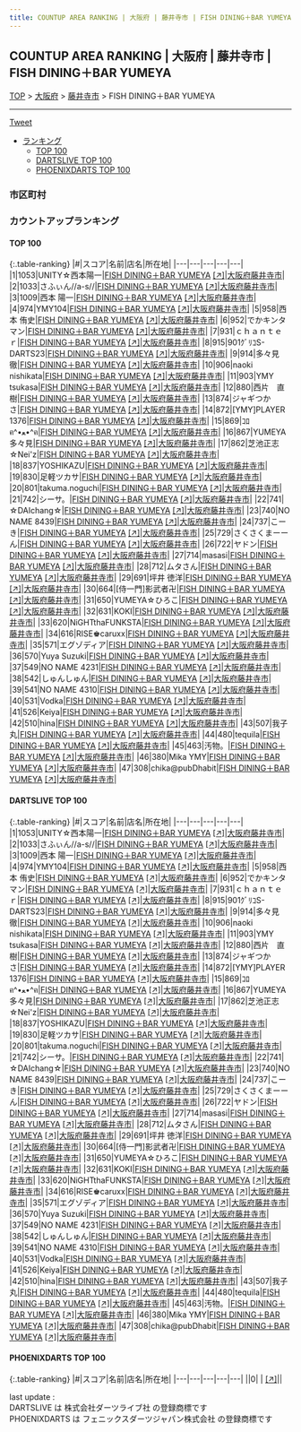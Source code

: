 ```yaml
---
title: COUNTUP AREA RANKING | 大阪府 | 藤井寺市 | FISH DINING＋BAR YUMEYA
---
```

## COUNTUP AREA RANKING | 大阪府 | 藤井寺市 | FISH DINING＋BAR YUMEYA

[TOP](/darts/rank/) > [大阪府](/darts/rank/大阪府/) > [藤井寺市](/darts/rank/大阪府/藤井寺市/) > FISH DINING＋BAR YUMEYA

___

<a href="https://twitter.com/share?ref_src=twsrc%5Etfw" data-text="COUNTUP AREA RANKING | 大阪府藤井寺市FISH DINING＋BAR YUMEYA" class="twitter-share-button" data-hashtags="DARTSLIVE,PHOENIXDARTS,darts,ダーツ" data-show-count="false">Tweet</a>

* [ランキング](#カウントアップランキング)
    * [TOP 100](#top-100)
    * [DARTSLIVE TOP 100](#dartslive-top-100)
    * [PHOENIXDARTS TOP 100](#phoenixdarts-top-100)

### 市区町村

<ul>

</ul>

### カウントアップランキング

#### TOP 100



{:.table-ranking}
|#|スコア|名前|店名|所在地|
|---|---|---|---|---|
|1|1053|<span class="rank-name-dl">UNITY☆西本陽一</span>|<a href="/darts/rank/shops/95d40f05d75cfdaf0d9b047a20a7ba1e.html">FISH DINING＋BAR YUMEYA</a> <a href="https://search.dartslive.com/jp/shop/95d40f05d75cfdaf0d9b047a20a7ba1e">[↗]</a>|<a href="/darts/rank/大阪府/藤井寺市">大阪府藤井寺市</a>|
|2|1033|<span class="rank-name-dl">さふぃん//a-s//</span>|<a href="/darts/rank/shops/95d40f05d75cfdaf0d9b047a20a7ba1e.html">FISH DINING＋BAR YUMEYA</a> <a href="https://search.dartslive.com/jp/shop/95d40f05d75cfdaf0d9b047a20a7ba1e">[↗]</a>|<a href="/darts/rank/大阪府/藤井寺市">大阪府藤井寺市</a>|
|3|1009|<span class="rank-name-dl">西本 陽一</span>|<a href="/darts/rank/shops/95d40f05d75cfdaf0d9b047a20a7ba1e.html">FISH DINING＋BAR YUMEYA</a> <a href="https://search.dartslive.com/jp/shop/95d40f05d75cfdaf0d9b047a20a7ba1e">[↗]</a>|<a href="/darts/rank/大阪府/藤井寺市">大阪府藤井寺市</a>|
|4|974|<span class="rank-name-dl">YMY104</span>|<a href="/darts/rank/shops/95d40f05d75cfdaf0d9b047a20a7ba1e.html">FISH DINING＋BAR YUMEYA</a> <a href="https://search.dartslive.com/jp/shop/95d40f05d75cfdaf0d9b047a20a7ba1e">[↗]</a>|<a href="/darts/rank/大阪府/藤井寺市">大阪府藤井寺市</a>|
|5|958|<span class="rank-name-dl">西本 侑史</span>|<a href="/darts/rank/shops/95d40f05d75cfdaf0d9b047a20a7ba1e.html">FISH DINING＋BAR YUMEYA</a> <a href="https://search.dartslive.com/jp/shop/95d40f05d75cfdaf0d9b047a20a7ba1e">[↗]</a>|<a href="/darts/rank/大阪府/藤井寺市">大阪府藤井寺市</a>|
|6|952|<span class="rank-name-dl">でかキンタマン</span>|<a href="/darts/rank/shops/95d40f05d75cfdaf0d9b047a20a7ba1e.html">FISH DINING＋BAR YUMEYA</a> <a href="https://search.dartslive.com/jp/shop/95d40f05d75cfdaf0d9b047a20a7ba1e">[↗]</a>|<a href="/darts/rank/大阪府/藤井寺市">大阪府藤井寺市</a>|
|7|931|<span class="rank-name-dl">ｃｈａｎｔｅｒ</span>|<a href="/darts/rank/shops/95d40f05d75cfdaf0d9b047a20a7ba1e.html">FISH DINING＋BAR YUMEYA</a> <a href="https://search.dartslive.com/jp/shop/95d40f05d75cfdaf0d9b047a20a7ba1e">[↗]</a>|<a href="/darts/rank/大阪府/藤井寺市">大阪府藤井寺市</a>|
|8|915|<span class="rank-name-dl">901ｸﾞﾘｺS-DARTS23</span>|<a href="/darts/rank/shops/95d40f05d75cfdaf0d9b047a20a7ba1e.html">FISH DINING＋BAR YUMEYA</a> <a href="https://search.dartslive.com/jp/shop/95d40f05d75cfdaf0d9b047a20a7ba1e">[↗]</a>|<a href="/darts/rank/大阪府/藤井寺市">大阪府藤井寺市</a>|
|9|914|<span class="rank-name-dl">多々見　徹</span>|<a href="/darts/rank/shops/95d40f05d75cfdaf0d9b047a20a7ba1e.html">FISH DINING＋BAR YUMEYA</a> <a href="https://search.dartslive.com/jp/shop/95d40f05d75cfdaf0d9b047a20a7ba1e">[↗]</a>|<a href="/darts/rank/大阪府/藤井寺市">大阪府藤井寺市</a>|
|10|906|<span class="rank-name-dl">naoki nishikata</span>|<a href="/darts/rank/shops/95d40f05d75cfdaf0d9b047a20a7ba1e.html">FISH DINING＋BAR YUMEYA</a> <a href="https://search.dartslive.com/jp/shop/95d40f05d75cfdaf0d9b047a20a7ba1e">[↗]</a>|<a href="/darts/rank/大阪府/藤井寺市">大阪府藤井寺市</a>|
|11|903|<span class="rank-name-dl">YMY tsukasa</span>|<a href="/darts/rank/shops/95d40f05d75cfdaf0d9b047a20a7ba1e.html">FISH DINING＋BAR YUMEYA</a> <a href="https://search.dartslive.com/jp/shop/95d40f05d75cfdaf0d9b047a20a7ba1e">[↗]</a>|<a href="/darts/rank/大阪府/藤井寺市">大阪府藤井寺市</a>|
|12|880|<span class="rank-name-dl">西片　直樹</span>|<a href="/darts/rank/shops/95d40f05d75cfdaf0d9b047a20a7ba1e.html">FISH DINING＋BAR YUMEYA</a> <a href="https://search.dartslive.com/jp/shop/95d40f05d75cfdaf0d9b047a20a7ba1e">[↗]</a>|<a href="/darts/rank/大阪府/藤井寺市">大阪府藤井寺市</a>|
|13|874|<span class="rank-name-dl">ジャギつかさ</span>|<a href="/darts/rank/shops/95d40f05d75cfdaf0d9b047a20a7ba1e.html">FISH DINING＋BAR YUMEYA</a> <a href="https://search.dartslive.com/jp/shop/95d40f05d75cfdaf0d9b047a20a7ba1e">[↗]</a>|<a href="/darts/rank/大阪府/藤井寺市">大阪府藤井寺市</a>|
|14|872|<span class="rank-name-dl">[YMY]PLAYER 1376</span>|<a href="/darts/rank/shops/95d40f05d75cfdaf0d9b047a20a7ba1e.html">FISH DINING＋BAR YUMEYA</a> <a href="https://search.dartslive.com/jp/shop/95d40f05d75cfdaf0d9b047a20a7ba1e">[↗]</a>|<a href="/darts/rank/大阪府/藤井寺市">大阪府藤井寺市</a>|
|15|869|<span class="rank-name-dl">ｺﾛฅ^•ﻌ•^ฅ</span>|<a href="/darts/rank/shops/95d40f05d75cfdaf0d9b047a20a7ba1e.html">FISH DINING＋BAR YUMEYA</a> <a href="https://search.dartslive.com/jp/shop/95d40f05d75cfdaf0d9b047a20a7ba1e">[↗]</a>|<a href="/darts/rank/大阪府/藤井寺市">大阪府藤井寺市</a>|
|16|867|<span class="rank-name-dl">YUMEYA 多々見</span>|<a href="/darts/rank/shops/95d40f05d75cfdaf0d9b047a20a7ba1e.html">FISH DINING＋BAR YUMEYA</a> <a href="https://search.dartslive.com/jp/shop/95d40f05d75cfdaf0d9b047a20a7ba1e">[↗]</a>|<a href="/darts/rank/大阪府/藤井寺市">大阪府藤井寺市</a>|
|17|862|<span class="rank-name-dl">芝池正志☆Nei&#x27;z</span>|<a href="/darts/rank/shops/95d40f05d75cfdaf0d9b047a20a7ba1e.html">FISH DINING＋BAR YUMEYA</a> <a href="https://search.dartslive.com/jp/shop/95d40f05d75cfdaf0d9b047a20a7ba1e">[↗]</a>|<a href="/darts/rank/大阪府/藤井寺市">大阪府藤井寺市</a>|
|18|837|<span class="rank-name-dl">YOSHIKAZU</span>|<a href="/darts/rank/shops/95d40f05d75cfdaf0d9b047a20a7ba1e.html">FISH DINING＋BAR YUMEYA</a> <a href="https://search.dartslive.com/jp/shop/95d40f05d75cfdaf0d9b047a20a7ba1e">[↗]</a>|<a href="/darts/rank/大阪府/藤井寺市">大阪府藤井寺市</a>|
|19|830|<span class="rank-name-dl">足軽ツカサ</span>|<a href="/darts/rank/shops/95d40f05d75cfdaf0d9b047a20a7ba1e.html">FISH DINING＋BAR YUMEYA</a> <a href="https://search.dartslive.com/jp/shop/95d40f05d75cfdaf0d9b047a20a7ba1e">[↗]</a>|<a href="/darts/rank/大阪府/藤井寺市">大阪府藤井寺市</a>|
|20|801|<span class="rank-name-dl">takuma.noguchi</span>|<a href="/darts/rank/shops/95d40f05d75cfdaf0d9b047a20a7ba1e.html">FISH DINING＋BAR YUMEYA</a> <a href="https://search.dartslive.com/jp/shop/95d40f05d75cfdaf0d9b047a20a7ba1e">[↗]</a>|<a href="/darts/rank/大阪府/藤井寺市">大阪府藤井寺市</a>|
|21|742|<span class="rank-name-dl">シーサ。</span>|<a href="/darts/rank/shops/95d40f05d75cfdaf0d9b047a20a7ba1e.html">FISH DINING＋BAR YUMEYA</a> <a href="https://search.dartslive.com/jp/shop/95d40f05d75cfdaf0d9b047a20a7ba1e">[↗]</a>|<a href="/darts/rank/大阪府/藤井寺市">大阪府藤井寺市</a>|
|22|741|<span class="rank-name-dl">☆DAIchang☆</span>|<a href="/darts/rank/shops/95d40f05d75cfdaf0d9b047a20a7ba1e.html">FISH DINING＋BAR YUMEYA</a> <a href="https://search.dartslive.com/jp/shop/95d40f05d75cfdaf0d9b047a20a7ba1e">[↗]</a>|<a href="/darts/rank/大阪府/藤井寺市">大阪府藤井寺市</a>|
|23|740|<span class="rank-name-dl">NO NAME 8439</span>|<a href="/darts/rank/shops/95d40f05d75cfdaf0d9b047a20a7ba1e.html">FISH DINING＋BAR YUMEYA</a> <a href="https://search.dartslive.com/jp/shop/95d40f05d75cfdaf0d9b047a20a7ba1e">[↗]</a>|<a href="/darts/rank/大阪府/藤井寺市">大阪府藤井寺市</a>|
|24|737|<span class="rank-name-dl">こーき</span>|<a href="/darts/rank/shops/95d40f05d75cfdaf0d9b047a20a7ba1e.html">FISH DINING＋BAR YUMEYA</a> <a href="https://search.dartslive.com/jp/shop/95d40f05d75cfdaf0d9b047a20a7ba1e">[↗]</a>|<a href="/darts/rank/大阪府/藤井寺市">大阪府藤井寺市</a>|
|25|729|<span class="rank-name-dl">さくさくまーーん</span>|<a href="/darts/rank/shops/95d40f05d75cfdaf0d9b047a20a7ba1e.html">FISH DINING＋BAR YUMEYA</a> <a href="https://search.dartslive.com/jp/shop/95d40f05d75cfdaf0d9b047a20a7ba1e">[↗]</a>|<a href="/darts/rank/大阪府/藤井寺市">大阪府藤井寺市</a>|
|26|722|<span class="rank-name-dl">ヤドン</span>|<a href="/darts/rank/shops/95d40f05d75cfdaf0d9b047a20a7ba1e.html">FISH DINING＋BAR YUMEYA</a> <a href="https://search.dartslive.com/jp/shop/95d40f05d75cfdaf0d9b047a20a7ba1e">[↗]</a>|<a href="/darts/rank/大阪府/藤井寺市">大阪府藤井寺市</a>|
|27|714|<span class="rank-name-dl">masasi</span>|<a href="/darts/rank/shops/95d40f05d75cfdaf0d9b047a20a7ba1e.html">FISH DINING＋BAR YUMEYA</a> <a href="https://search.dartslive.com/jp/shop/95d40f05d75cfdaf0d9b047a20a7ba1e">[↗]</a>|<a href="/darts/rank/大阪府/藤井寺市">大阪府藤井寺市</a>|
|28|712|<span class="rank-name-dl">ムタさん</span>|<a href="/darts/rank/shops/95d40f05d75cfdaf0d9b047a20a7ba1e.html">FISH DINING＋BAR YUMEYA</a> <a href="https://search.dartslive.com/jp/shop/95d40f05d75cfdaf0d9b047a20a7ba1e">[↗]</a>|<a href="/darts/rank/大阪府/藤井寺市">大阪府藤井寺市</a>|
|29|691|<span class="rank-name-dl">坪井 徳洋</span>|<a href="/darts/rank/shops/95d40f05d75cfdaf0d9b047a20a7ba1e.html">FISH DINING＋BAR YUMEYA</a> <a href="https://search.dartslive.com/jp/shop/95d40f05d75cfdaf0d9b047a20a7ba1e">[↗]</a>|<a href="/darts/rank/大阪府/藤井寺市">大阪府藤井寺市</a>|
|30|664|<span class="rank-name-dl">[侍一門]影武者卍</span>|<a href="/darts/rank/shops/95d40f05d75cfdaf0d9b047a20a7ba1e.html">FISH DINING＋BAR YUMEYA</a> <a href="https://search.dartslive.com/jp/shop/95d40f05d75cfdaf0d9b047a20a7ba1e">[↗]</a>|<a href="/darts/rank/大阪府/藤井寺市">大阪府藤井寺市</a>|
|31|650|<span class="rank-name-dl">YUMEYA☆ひろこ</span>|<a href="/darts/rank/shops/95d40f05d75cfdaf0d9b047a20a7ba1e.html">FISH DINING＋BAR YUMEYA</a> <a href="https://search.dartslive.com/jp/shop/95d40f05d75cfdaf0d9b047a20a7ba1e">[↗]</a>|<a href="/darts/rank/大阪府/藤井寺市">大阪府藤井寺市</a>|
|32|631|<span class="rank-name-dl">KOKI</span>|<a href="/darts/rank/shops/95d40f05d75cfdaf0d9b047a20a7ba1e.html">FISH DINING＋BAR YUMEYA</a> <a href="https://search.dartslive.com/jp/shop/95d40f05d75cfdaf0d9b047a20a7ba1e">[↗]</a>|<a href="/darts/rank/大阪府/藤井寺市">大阪府藤井寺市</a>|
|33|620|<span class="rank-name-dl">NiGHTthaFUNKSTA</span>|<a href="/darts/rank/shops/95d40f05d75cfdaf0d9b047a20a7ba1e.html">FISH DINING＋BAR YUMEYA</a> <a href="https://search.dartslive.com/jp/shop/95d40f05d75cfdaf0d9b047a20a7ba1e">[↗]</a>|<a href="/darts/rank/大阪府/藤井寺市">大阪府藤井寺市</a>|
|34|616|<span class="rank-name-dl">RISE♚caruxx</span>|<a href="/darts/rank/shops/95d40f05d75cfdaf0d9b047a20a7ba1e.html">FISH DINING＋BAR YUMEYA</a> <a href="https://search.dartslive.com/jp/shop/95d40f05d75cfdaf0d9b047a20a7ba1e">[↗]</a>|<a href="/darts/rank/大阪府/藤井寺市">大阪府藤井寺市</a>|
|35|571|<span class="rank-name-dl">エグゾディア</span>|<a href="/darts/rank/shops/95d40f05d75cfdaf0d9b047a20a7ba1e.html">FISH DINING＋BAR YUMEYA</a> <a href="https://search.dartslive.com/jp/shop/95d40f05d75cfdaf0d9b047a20a7ba1e">[↗]</a>|<a href="/darts/rank/大阪府/藤井寺市">大阪府藤井寺市</a>|
|36|570|<span class="rank-name-dl">Yuya Suzuki</span>|<a href="/darts/rank/shops/95d40f05d75cfdaf0d9b047a20a7ba1e.html">FISH DINING＋BAR YUMEYA</a> <a href="https://search.dartslive.com/jp/shop/95d40f05d75cfdaf0d9b047a20a7ba1e">[↗]</a>|<a href="/darts/rank/大阪府/藤井寺市">大阪府藤井寺市</a>|
|37|549|<span class="rank-name-dl">NO NAME 4231</span>|<a href="/darts/rank/shops/95d40f05d75cfdaf0d9b047a20a7ba1e.html">FISH DINING＋BAR YUMEYA</a> <a href="https://search.dartslive.com/jp/shop/95d40f05d75cfdaf0d9b047a20a7ba1e">[↗]</a>|<a href="/darts/rank/大阪府/藤井寺市">大阪府藤井寺市</a>|
|38|542|<span class="rank-name-dl">しゅんしゅん</span>|<a href="/darts/rank/shops/95d40f05d75cfdaf0d9b047a20a7ba1e.html">FISH DINING＋BAR YUMEYA</a> <a href="https://search.dartslive.com/jp/shop/95d40f05d75cfdaf0d9b047a20a7ba1e">[↗]</a>|<a href="/darts/rank/大阪府/藤井寺市">大阪府藤井寺市</a>|
|39|541|<span class="rank-name-dl">NO NAME 4310</span>|<a href="/darts/rank/shops/95d40f05d75cfdaf0d9b047a20a7ba1e.html">FISH DINING＋BAR YUMEYA</a> <a href="https://search.dartslive.com/jp/shop/95d40f05d75cfdaf0d9b047a20a7ba1e">[↗]</a>|<a href="/darts/rank/大阪府/藤井寺市">大阪府藤井寺市</a>|
|40|531|<span class="rank-name-dl">Vodka</span>|<a href="/darts/rank/shops/95d40f05d75cfdaf0d9b047a20a7ba1e.html">FISH DINING＋BAR YUMEYA</a> <a href="https://search.dartslive.com/jp/shop/95d40f05d75cfdaf0d9b047a20a7ba1e">[↗]</a>|<a href="/darts/rank/大阪府/藤井寺市">大阪府藤井寺市</a>|
|41|526|<span class="rank-name-dl">Keiya</span>|<a href="/darts/rank/shops/95d40f05d75cfdaf0d9b047a20a7ba1e.html">FISH DINING＋BAR YUMEYA</a> <a href="https://search.dartslive.com/jp/shop/95d40f05d75cfdaf0d9b047a20a7ba1e">[↗]</a>|<a href="/darts/rank/大阪府/藤井寺市">大阪府藤井寺市</a>|
|42|510|<span class="rank-name-dl">hina</span>|<a href="/darts/rank/shops/95d40f05d75cfdaf0d9b047a20a7ba1e.html">FISH DINING＋BAR YUMEYA</a> <a href="https://search.dartslive.com/jp/shop/95d40f05d75cfdaf0d9b047a20a7ba1e">[↗]</a>|<a href="/darts/rank/大阪府/藤井寺市">大阪府藤井寺市</a>|
|43|507|<span class="rank-name-dl">我子丸</span>|<a href="/darts/rank/shops/95d40f05d75cfdaf0d9b047a20a7ba1e.html">FISH DINING＋BAR YUMEYA</a> <a href="https://search.dartslive.com/jp/shop/95d40f05d75cfdaf0d9b047a20a7ba1e">[↗]</a>|<a href="/darts/rank/大阪府/藤井寺市">大阪府藤井寺市</a>|
|44|480|<span class="rank-name-dl">tequila</span>|<a href="/darts/rank/shops/95d40f05d75cfdaf0d9b047a20a7ba1e.html">FISH DINING＋BAR YUMEYA</a> <a href="https://search.dartslive.com/jp/shop/95d40f05d75cfdaf0d9b047a20a7ba1e">[↗]</a>|<a href="/darts/rank/大阪府/藤井寺市">大阪府藤井寺市</a>|
|45|463|<span class="rank-name-dl">汚物。</span>|<a href="/darts/rank/shops/95d40f05d75cfdaf0d9b047a20a7ba1e.html">FISH DINING＋BAR YUMEYA</a> <a href="https://search.dartslive.com/jp/shop/95d40f05d75cfdaf0d9b047a20a7ba1e">[↗]</a>|<a href="/darts/rank/大阪府/藤井寺市">大阪府藤井寺市</a>|
|46|380|<span class="rank-name-dl">Mika YMY</span>|<a href="/darts/rank/shops/95d40f05d75cfdaf0d9b047a20a7ba1e.html">FISH DINING＋BAR YUMEYA</a> <a href="https://search.dartslive.com/jp/shop/95d40f05d75cfdaf0d9b047a20a7ba1e">[↗]</a>|<a href="/darts/rank/大阪府/藤井寺市">大阪府藤井寺市</a>|
|47|308|<span class="rank-name-dl">chika@pubDhabit</span>|<a href="/darts/rank/shops/95d40f05d75cfdaf0d9b047a20a7ba1e.html">FISH DINING＋BAR YUMEYA</a> <a href="https://search.dartslive.com/jp/shop/95d40f05d75cfdaf0d9b047a20a7ba1e">[↗]</a>|<a href="/darts/rank/大阪府/藤井寺市">大阪府藤井寺市</a>|


#### DARTSLIVE TOP 100



{:.table-ranking}
|#|スコア|名前|店名|所在地|
|---|---|---|---|---|
|1|1053|<span class="rank-name-dl">UNITY☆西本陽一</span>|<a href="/darts/rank/shops/95d40f05d75cfdaf0d9b047a20a7ba1e.html">FISH DINING＋BAR YUMEYA</a> <a href="https://search.dartslive.com/jp/shop/95d40f05d75cfdaf0d9b047a20a7ba1e">[↗]</a>|<a href="/darts/rank/大阪府/藤井寺市">大阪府藤井寺市</a>|
|2|1033|<span class="rank-name-dl">さふぃん//a-s//</span>|<a href="/darts/rank/shops/95d40f05d75cfdaf0d9b047a20a7ba1e.html">FISH DINING＋BAR YUMEYA</a> <a href="https://search.dartslive.com/jp/shop/95d40f05d75cfdaf0d9b047a20a7ba1e">[↗]</a>|<a href="/darts/rank/大阪府/藤井寺市">大阪府藤井寺市</a>|
|3|1009|<span class="rank-name-dl">西本 陽一</span>|<a href="/darts/rank/shops/95d40f05d75cfdaf0d9b047a20a7ba1e.html">FISH DINING＋BAR YUMEYA</a> <a href="https://search.dartslive.com/jp/shop/95d40f05d75cfdaf0d9b047a20a7ba1e">[↗]</a>|<a href="/darts/rank/大阪府/藤井寺市">大阪府藤井寺市</a>|
|4|974|<span class="rank-name-dl">YMY104</span>|<a href="/darts/rank/shops/95d40f05d75cfdaf0d9b047a20a7ba1e.html">FISH DINING＋BAR YUMEYA</a> <a href="https://search.dartslive.com/jp/shop/95d40f05d75cfdaf0d9b047a20a7ba1e">[↗]</a>|<a href="/darts/rank/大阪府/藤井寺市">大阪府藤井寺市</a>|
|5|958|<span class="rank-name-dl">西本 侑史</span>|<a href="/darts/rank/shops/95d40f05d75cfdaf0d9b047a20a7ba1e.html">FISH DINING＋BAR YUMEYA</a> <a href="https://search.dartslive.com/jp/shop/95d40f05d75cfdaf0d9b047a20a7ba1e">[↗]</a>|<a href="/darts/rank/大阪府/藤井寺市">大阪府藤井寺市</a>|
|6|952|<span class="rank-name-dl">でかキンタマン</span>|<a href="/darts/rank/shops/95d40f05d75cfdaf0d9b047a20a7ba1e.html">FISH DINING＋BAR YUMEYA</a> <a href="https://search.dartslive.com/jp/shop/95d40f05d75cfdaf0d9b047a20a7ba1e">[↗]</a>|<a href="/darts/rank/大阪府/藤井寺市">大阪府藤井寺市</a>|
|7|931|<span class="rank-name-dl">ｃｈａｎｔｅｒ</span>|<a href="/darts/rank/shops/95d40f05d75cfdaf0d9b047a20a7ba1e.html">FISH DINING＋BAR YUMEYA</a> <a href="https://search.dartslive.com/jp/shop/95d40f05d75cfdaf0d9b047a20a7ba1e">[↗]</a>|<a href="/darts/rank/大阪府/藤井寺市">大阪府藤井寺市</a>|
|8|915|<span class="rank-name-dl">901ｸﾞﾘｺS-DARTS23</span>|<a href="/darts/rank/shops/95d40f05d75cfdaf0d9b047a20a7ba1e.html">FISH DINING＋BAR YUMEYA</a> <a href="https://search.dartslive.com/jp/shop/95d40f05d75cfdaf0d9b047a20a7ba1e">[↗]</a>|<a href="/darts/rank/大阪府/藤井寺市">大阪府藤井寺市</a>|
|9|914|<span class="rank-name-dl">多々見　徹</span>|<a href="/darts/rank/shops/95d40f05d75cfdaf0d9b047a20a7ba1e.html">FISH DINING＋BAR YUMEYA</a> <a href="https://search.dartslive.com/jp/shop/95d40f05d75cfdaf0d9b047a20a7ba1e">[↗]</a>|<a href="/darts/rank/大阪府/藤井寺市">大阪府藤井寺市</a>|
|10|906|<span class="rank-name-dl">naoki nishikata</span>|<a href="/darts/rank/shops/95d40f05d75cfdaf0d9b047a20a7ba1e.html">FISH DINING＋BAR YUMEYA</a> <a href="https://search.dartslive.com/jp/shop/95d40f05d75cfdaf0d9b047a20a7ba1e">[↗]</a>|<a href="/darts/rank/大阪府/藤井寺市">大阪府藤井寺市</a>|
|11|903|<span class="rank-name-dl">YMY tsukasa</span>|<a href="/darts/rank/shops/95d40f05d75cfdaf0d9b047a20a7ba1e.html">FISH DINING＋BAR YUMEYA</a> <a href="https://search.dartslive.com/jp/shop/95d40f05d75cfdaf0d9b047a20a7ba1e">[↗]</a>|<a href="/darts/rank/大阪府/藤井寺市">大阪府藤井寺市</a>|
|12|880|<span class="rank-name-dl">西片　直樹</span>|<a href="/darts/rank/shops/95d40f05d75cfdaf0d9b047a20a7ba1e.html">FISH DINING＋BAR YUMEYA</a> <a href="https://search.dartslive.com/jp/shop/95d40f05d75cfdaf0d9b047a20a7ba1e">[↗]</a>|<a href="/darts/rank/大阪府/藤井寺市">大阪府藤井寺市</a>|
|13|874|<span class="rank-name-dl">ジャギつかさ</span>|<a href="/darts/rank/shops/95d40f05d75cfdaf0d9b047a20a7ba1e.html">FISH DINING＋BAR YUMEYA</a> <a href="https://search.dartslive.com/jp/shop/95d40f05d75cfdaf0d9b047a20a7ba1e">[↗]</a>|<a href="/darts/rank/大阪府/藤井寺市">大阪府藤井寺市</a>|
|14|872|<span class="rank-name-dl">[YMY]PLAYER 1376</span>|<a href="/darts/rank/shops/95d40f05d75cfdaf0d9b047a20a7ba1e.html">FISH DINING＋BAR YUMEYA</a> <a href="https://search.dartslive.com/jp/shop/95d40f05d75cfdaf0d9b047a20a7ba1e">[↗]</a>|<a href="/darts/rank/大阪府/藤井寺市">大阪府藤井寺市</a>|
|15|869|<span class="rank-name-dl">ｺﾛฅ^•ﻌ•^ฅ</span>|<a href="/darts/rank/shops/95d40f05d75cfdaf0d9b047a20a7ba1e.html">FISH DINING＋BAR YUMEYA</a> <a href="https://search.dartslive.com/jp/shop/95d40f05d75cfdaf0d9b047a20a7ba1e">[↗]</a>|<a href="/darts/rank/大阪府/藤井寺市">大阪府藤井寺市</a>|
|16|867|<span class="rank-name-dl">YUMEYA 多々見</span>|<a href="/darts/rank/shops/95d40f05d75cfdaf0d9b047a20a7ba1e.html">FISH DINING＋BAR YUMEYA</a> <a href="https://search.dartslive.com/jp/shop/95d40f05d75cfdaf0d9b047a20a7ba1e">[↗]</a>|<a href="/darts/rank/大阪府/藤井寺市">大阪府藤井寺市</a>|
|17|862|<span class="rank-name-dl">芝池正志☆Nei&#x27;z</span>|<a href="/darts/rank/shops/95d40f05d75cfdaf0d9b047a20a7ba1e.html">FISH DINING＋BAR YUMEYA</a> <a href="https://search.dartslive.com/jp/shop/95d40f05d75cfdaf0d9b047a20a7ba1e">[↗]</a>|<a href="/darts/rank/大阪府/藤井寺市">大阪府藤井寺市</a>|
|18|837|<span class="rank-name-dl">YOSHIKAZU</span>|<a href="/darts/rank/shops/95d40f05d75cfdaf0d9b047a20a7ba1e.html">FISH DINING＋BAR YUMEYA</a> <a href="https://search.dartslive.com/jp/shop/95d40f05d75cfdaf0d9b047a20a7ba1e">[↗]</a>|<a href="/darts/rank/大阪府/藤井寺市">大阪府藤井寺市</a>|
|19|830|<span class="rank-name-dl">足軽ツカサ</span>|<a href="/darts/rank/shops/95d40f05d75cfdaf0d9b047a20a7ba1e.html">FISH DINING＋BAR YUMEYA</a> <a href="https://search.dartslive.com/jp/shop/95d40f05d75cfdaf0d9b047a20a7ba1e">[↗]</a>|<a href="/darts/rank/大阪府/藤井寺市">大阪府藤井寺市</a>|
|20|801|<span class="rank-name-dl">takuma.noguchi</span>|<a href="/darts/rank/shops/95d40f05d75cfdaf0d9b047a20a7ba1e.html">FISH DINING＋BAR YUMEYA</a> <a href="https://search.dartslive.com/jp/shop/95d40f05d75cfdaf0d9b047a20a7ba1e">[↗]</a>|<a href="/darts/rank/大阪府/藤井寺市">大阪府藤井寺市</a>|
|21|742|<span class="rank-name-dl">シーサ。</span>|<a href="/darts/rank/shops/95d40f05d75cfdaf0d9b047a20a7ba1e.html">FISH DINING＋BAR YUMEYA</a> <a href="https://search.dartslive.com/jp/shop/95d40f05d75cfdaf0d9b047a20a7ba1e">[↗]</a>|<a href="/darts/rank/大阪府/藤井寺市">大阪府藤井寺市</a>|
|22|741|<span class="rank-name-dl">☆DAIchang☆</span>|<a href="/darts/rank/shops/95d40f05d75cfdaf0d9b047a20a7ba1e.html">FISH DINING＋BAR YUMEYA</a> <a href="https://search.dartslive.com/jp/shop/95d40f05d75cfdaf0d9b047a20a7ba1e">[↗]</a>|<a href="/darts/rank/大阪府/藤井寺市">大阪府藤井寺市</a>|
|23|740|<span class="rank-name-dl">NO NAME 8439</span>|<a href="/darts/rank/shops/95d40f05d75cfdaf0d9b047a20a7ba1e.html">FISH DINING＋BAR YUMEYA</a> <a href="https://search.dartslive.com/jp/shop/95d40f05d75cfdaf0d9b047a20a7ba1e">[↗]</a>|<a href="/darts/rank/大阪府/藤井寺市">大阪府藤井寺市</a>|
|24|737|<span class="rank-name-dl">こーき</span>|<a href="/darts/rank/shops/95d40f05d75cfdaf0d9b047a20a7ba1e.html">FISH DINING＋BAR YUMEYA</a> <a href="https://search.dartslive.com/jp/shop/95d40f05d75cfdaf0d9b047a20a7ba1e">[↗]</a>|<a href="/darts/rank/大阪府/藤井寺市">大阪府藤井寺市</a>|
|25|729|<span class="rank-name-dl">さくさくまーーん</span>|<a href="/darts/rank/shops/95d40f05d75cfdaf0d9b047a20a7ba1e.html">FISH DINING＋BAR YUMEYA</a> <a href="https://search.dartslive.com/jp/shop/95d40f05d75cfdaf0d9b047a20a7ba1e">[↗]</a>|<a href="/darts/rank/大阪府/藤井寺市">大阪府藤井寺市</a>|
|26|722|<span class="rank-name-dl">ヤドン</span>|<a href="/darts/rank/shops/95d40f05d75cfdaf0d9b047a20a7ba1e.html">FISH DINING＋BAR YUMEYA</a> <a href="https://search.dartslive.com/jp/shop/95d40f05d75cfdaf0d9b047a20a7ba1e">[↗]</a>|<a href="/darts/rank/大阪府/藤井寺市">大阪府藤井寺市</a>|
|27|714|<span class="rank-name-dl">masasi</span>|<a href="/darts/rank/shops/95d40f05d75cfdaf0d9b047a20a7ba1e.html">FISH DINING＋BAR YUMEYA</a> <a href="https://search.dartslive.com/jp/shop/95d40f05d75cfdaf0d9b047a20a7ba1e">[↗]</a>|<a href="/darts/rank/大阪府/藤井寺市">大阪府藤井寺市</a>|
|28|712|<span class="rank-name-dl">ムタさん</span>|<a href="/darts/rank/shops/95d40f05d75cfdaf0d9b047a20a7ba1e.html">FISH DINING＋BAR YUMEYA</a> <a href="https://search.dartslive.com/jp/shop/95d40f05d75cfdaf0d9b047a20a7ba1e">[↗]</a>|<a href="/darts/rank/大阪府/藤井寺市">大阪府藤井寺市</a>|
|29|691|<span class="rank-name-dl">坪井 徳洋</span>|<a href="/darts/rank/shops/95d40f05d75cfdaf0d9b047a20a7ba1e.html">FISH DINING＋BAR YUMEYA</a> <a href="https://search.dartslive.com/jp/shop/95d40f05d75cfdaf0d9b047a20a7ba1e">[↗]</a>|<a href="/darts/rank/大阪府/藤井寺市">大阪府藤井寺市</a>|
|30|664|<span class="rank-name-dl">[侍一門]影武者卍</span>|<a href="/darts/rank/shops/95d40f05d75cfdaf0d9b047a20a7ba1e.html">FISH DINING＋BAR YUMEYA</a> <a href="https://search.dartslive.com/jp/shop/95d40f05d75cfdaf0d9b047a20a7ba1e">[↗]</a>|<a href="/darts/rank/大阪府/藤井寺市">大阪府藤井寺市</a>|
|31|650|<span class="rank-name-dl">YUMEYA☆ひろこ</span>|<a href="/darts/rank/shops/95d40f05d75cfdaf0d9b047a20a7ba1e.html">FISH DINING＋BAR YUMEYA</a> <a href="https://search.dartslive.com/jp/shop/95d40f05d75cfdaf0d9b047a20a7ba1e">[↗]</a>|<a href="/darts/rank/大阪府/藤井寺市">大阪府藤井寺市</a>|
|32|631|<span class="rank-name-dl">KOKI</span>|<a href="/darts/rank/shops/95d40f05d75cfdaf0d9b047a20a7ba1e.html">FISH DINING＋BAR YUMEYA</a> <a href="https://search.dartslive.com/jp/shop/95d40f05d75cfdaf0d9b047a20a7ba1e">[↗]</a>|<a href="/darts/rank/大阪府/藤井寺市">大阪府藤井寺市</a>|
|33|620|<span class="rank-name-dl">NiGHTthaFUNKSTA</span>|<a href="/darts/rank/shops/95d40f05d75cfdaf0d9b047a20a7ba1e.html">FISH DINING＋BAR YUMEYA</a> <a href="https://search.dartslive.com/jp/shop/95d40f05d75cfdaf0d9b047a20a7ba1e">[↗]</a>|<a href="/darts/rank/大阪府/藤井寺市">大阪府藤井寺市</a>|
|34|616|<span class="rank-name-dl">RISE♚caruxx</span>|<a href="/darts/rank/shops/95d40f05d75cfdaf0d9b047a20a7ba1e.html">FISH DINING＋BAR YUMEYA</a> <a href="https://search.dartslive.com/jp/shop/95d40f05d75cfdaf0d9b047a20a7ba1e">[↗]</a>|<a href="/darts/rank/大阪府/藤井寺市">大阪府藤井寺市</a>|
|35|571|<span class="rank-name-dl">エグゾディア</span>|<a href="/darts/rank/shops/95d40f05d75cfdaf0d9b047a20a7ba1e.html">FISH DINING＋BAR YUMEYA</a> <a href="https://search.dartslive.com/jp/shop/95d40f05d75cfdaf0d9b047a20a7ba1e">[↗]</a>|<a href="/darts/rank/大阪府/藤井寺市">大阪府藤井寺市</a>|
|36|570|<span class="rank-name-dl">Yuya Suzuki</span>|<a href="/darts/rank/shops/95d40f05d75cfdaf0d9b047a20a7ba1e.html">FISH DINING＋BAR YUMEYA</a> <a href="https://search.dartslive.com/jp/shop/95d40f05d75cfdaf0d9b047a20a7ba1e">[↗]</a>|<a href="/darts/rank/大阪府/藤井寺市">大阪府藤井寺市</a>|
|37|549|<span class="rank-name-dl">NO NAME 4231</span>|<a href="/darts/rank/shops/95d40f05d75cfdaf0d9b047a20a7ba1e.html">FISH DINING＋BAR YUMEYA</a> <a href="https://search.dartslive.com/jp/shop/95d40f05d75cfdaf0d9b047a20a7ba1e">[↗]</a>|<a href="/darts/rank/大阪府/藤井寺市">大阪府藤井寺市</a>|
|38|542|<span class="rank-name-dl">しゅんしゅん</span>|<a href="/darts/rank/shops/95d40f05d75cfdaf0d9b047a20a7ba1e.html">FISH DINING＋BAR YUMEYA</a> <a href="https://search.dartslive.com/jp/shop/95d40f05d75cfdaf0d9b047a20a7ba1e">[↗]</a>|<a href="/darts/rank/大阪府/藤井寺市">大阪府藤井寺市</a>|
|39|541|<span class="rank-name-dl">NO NAME 4310</span>|<a href="/darts/rank/shops/95d40f05d75cfdaf0d9b047a20a7ba1e.html">FISH DINING＋BAR YUMEYA</a> <a href="https://search.dartslive.com/jp/shop/95d40f05d75cfdaf0d9b047a20a7ba1e">[↗]</a>|<a href="/darts/rank/大阪府/藤井寺市">大阪府藤井寺市</a>|
|40|531|<span class="rank-name-dl">Vodka</span>|<a href="/darts/rank/shops/95d40f05d75cfdaf0d9b047a20a7ba1e.html">FISH DINING＋BAR YUMEYA</a> <a href="https://search.dartslive.com/jp/shop/95d40f05d75cfdaf0d9b047a20a7ba1e">[↗]</a>|<a href="/darts/rank/大阪府/藤井寺市">大阪府藤井寺市</a>|
|41|526|<span class="rank-name-dl">Keiya</span>|<a href="/darts/rank/shops/95d40f05d75cfdaf0d9b047a20a7ba1e.html">FISH DINING＋BAR YUMEYA</a> <a href="https://search.dartslive.com/jp/shop/95d40f05d75cfdaf0d9b047a20a7ba1e">[↗]</a>|<a href="/darts/rank/大阪府/藤井寺市">大阪府藤井寺市</a>|
|42|510|<span class="rank-name-dl">hina</span>|<a href="/darts/rank/shops/95d40f05d75cfdaf0d9b047a20a7ba1e.html">FISH DINING＋BAR YUMEYA</a> <a href="https://search.dartslive.com/jp/shop/95d40f05d75cfdaf0d9b047a20a7ba1e">[↗]</a>|<a href="/darts/rank/大阪府/藤井寺市">大阪府藤井寺市</a>|
|43|507|<span class="rank-name-dl">我子丸</span>|<a href="/darts/rank/shops/95d40f05d75cfdaf0d9b047a20a7ba1e.html">FISH DINING＋BAR YUMEYA</a> <a href="https://search.dartslive.com/jp/shop/95d40f05d75cfdaf0d9b047a20a7ba1e">[↗]</a>|<a href="/darts/rank/大阪府/藤井寺市">大阪府藤井寺市</a>|
|44|480|<span class="rank-name-dl">tequila</span>|<a href="/darts/rank/shops/95d40f05d75cfdaf0d9b047a20a7ba1e.html">FISH DINING＋BAR YUMEYA</a> <a href="https://search.dartslive.com/jp/shop/95d40f05d75cfdaf0d9b047a20a7ba1e">[↗]</a>|<a href="/darts/rank/大阪府/藤井寺市">大阪府藤井寺市</a>|
|45|463|<span class="rank-name-dl">汚物。</span>|<a href="/darts/rank/shops/95d40f05d75cfdaf0d9b047a20a7ba1e.html">FISH DINING＋BAR YUMEYA</a> <a href="https://search.dartslive.com/jp/shop/95d40f05d75cfdaf0d9b047a20a7ba1e">[↗]</a>|<a href="/darts/rank/大阪府/藤井寺市">大阪府藤井寺市</a>|
|46|380|<span class="rank-name-dl">Mika YMY</span>|<a href="/darts/rank/shops/95d40f05d75cfdaf0d9b047a20a7ba1e.html">FISH DINING＋BAR YUMEYA</a> <a href="https://search.dartslive.com/jp/shop/95d40f05d75cfdaf0d9b047a20a7ba1e">[↗]</a>|<a href="/darts/rank/大阪府/藤井寺市">大阪府藤井寺市</a>|
|47|308|<span class="rank-name-dl">chika@pubDhabit</span>|<a href="/darts/rank/shops/95d40f05d75cfdaf0d9b047a20a7ba1e.html">FISH DINING＋BAR YUMEYA</a> <a href="https://search.dartslive.com/jp/shop/95d40f05d75cfdaf0d9b047a20a7ba1e">[↗]</a>|<a href="/darts/rank/大阪府/藤井寺市">大阪府藤井寺市</a>|


#### PHOENIXDARTS TOP 100



{:.table-ranking}
|#|スコア|名前|店名|所在地|
|---|---|---|---|---|
||0|<span class="rank-name-dl"> </span>|<a href="/darts/rank/shops/.html"></a> <a href="">[↗]</a>|<a href="/darts/rank//"></a>|


<div class="footer border-top border-gray-light mt-5 pt-3 text-right text-gray">
    last update : <span style="font-weight: italic" id="foot_last_modified"></span><br />
    DARTSLIVE は 株式会社ダーツライブ社 の登録商標です<br />
    PHOENIXDARTS は フェニックスダーツジャパン株式会社 の登録商標です<br />
</div>

<script src="https://cdnjs.cloudflare.com/ajax/libs/jquery.tablesorter/2.31.3/js/jquery.tablesorter.min.js" integrity="sha512-qzgd5cYSZcosqpzpn7zF2ZId8f/8CHmFKZ8j7mU4OUXTNRd5g+ZHBPsgKEwoqxCtdQvExE5LprwwPAgoicguNg==" crossorigin="anonymous" referrerpolicy="no-referrer"></script>
<link rel="stylesheet" href="https://cdnjs.cloudflare.com/ajax/libs/jquery.tablesorter/2.31.3/css/theme.default.min.css" integrity="sha512-wghhOJkjQX0Lh3NSWvNKeZ0ZpNn+SPVXX1Qyc9OCaogADktxrBiBdKGDoqVUOyhStvMBmJQ8ZdMHiR3wuEq8+w==" crossorigin="anonymous" referrerpolicy="no-referrer" />
<script>
$(function() {
    $(".table-ranking").tablesorter({sortList:[[0, 0]]});
    $("#foot_last_modified").text(formatDate(new Date(document.lastModified), 'yyyy-MM-dd HH:mm:ss'));
});
</script>

<script async src="https://platform.twitter.com/widgets.js" charset="utf-8"></script>